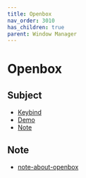 ```yaml
---
title: Openbox
nav_order: 3010
has_children: true
parent: Window Manager
---
```



# Openbox


## Subject

* [Keybind](https://samwhelp.github.io/ezarcher-adjustment/read/master/window_manager/openbox/keybind.html)
* [Demo](https://samwhelp.github.io/ezarcher-adjustment/read/master/window_manager/openbox/demo.html)
* [Note](#note)


## Note

* [note-about-openbox](https://github.com/samwhelp/note-about-openbox/)
